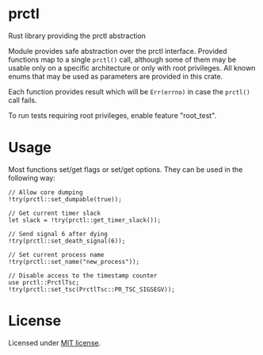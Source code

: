 prctl
=====

Rust library providing the prctl abstraction

Module provides safe abstraction over the prctl interface.
Provided functions map to a single `prctl()` call, although some of them may be usable
only on a specific architecture or only with root privileges. All known enums that
may be used as parameters are provided in this crate.

Each function provides result which will be `Err(errno)` in case the `prctl()` call fails.

To run tests requiring root privileges, enable feature "root_test".

Usage
=====

Most functions set/get flags or set/get options. They can be used in the following way:
```
// Allow core dumping
!try(prctl::set_dumpable(true));

// Get current timer slack
let slack = !try(prctl::get_timer_slack());

// Send signal 6 after dying
!try(prctl::set_death_signal(6));

// Set current process name
!try(prctl::set_name("new_process"));

// Disable access to the timestamp counter
use prctl::PrctlTsc;
!try(prctl::set_tsc(PrctlTsc::PR_TSC_SIGSEGV));
```

License
=======

Licensed under [MIT license](LICENSE).
